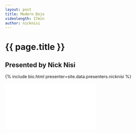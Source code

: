 ```yaml
---
layout: post
title: Modern Dojo
videolength: 17min
author: nicknisi
---
```


# {{ page.title }}

## Presented by Nick Nisi

{% include bio.html presenter=site.data.presenters.nicknisi %}

<div class="fluid-width-video-wrapper"><iframe src="//www.youtube.com/embed/__7Fg1h_N6w" frameborder="0" allowfullscreen></iframe></div>

